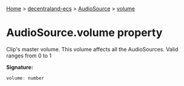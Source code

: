 [Home](./index) &gt; [decentraland-ecs](./decentraland-ecs.md) &gt; [AudioSource](./decentraland-ecs.audiosource.md) &gt; [volume](./decentraland-ecs.audiosource.volume.md)

# AudioSource.volume property

Clip's master volume. This volume affects all the AudioSources. Valid ranges from 0 to 1

**Signature:**
```javascript
volume: number
```
